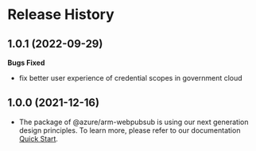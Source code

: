 # Release History

## 1.0.1 (2022-09-29)

**Bugs Fixed**

  -  fix better user experience of credential scopes in government cloud

## 1.0.0 (2021-12-16)

- The package of @azure/arm-webpubsub is using our next generation design principles. To learn more, please refer to our documentation [Quick Start](https://aka.ms/js-track2-quickstart).
